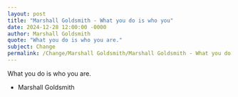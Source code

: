 ```yaml
---
layout: post
title: "Marshall Goldsmith - What you do is who you"
date: 2024-12-28 12:00:00 -0000
author: Marshall Goldsmith
quote: "What you do is who you are."
subject: Change
permalink: /Change/Marshall Goldsmith/Marshall Goldsmith - What you do is who you
---
```


What you do is who you are.

- Marshall Goldsmith
